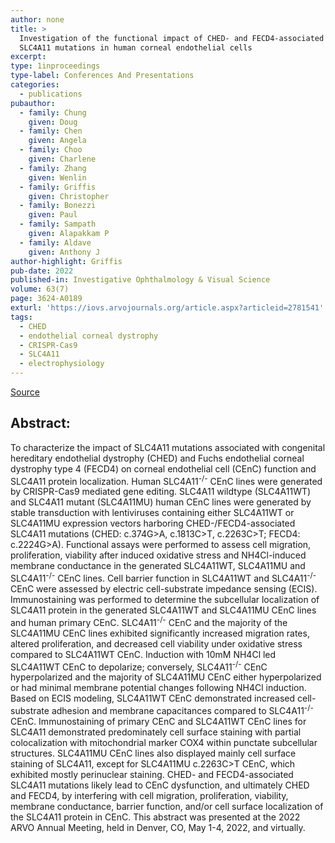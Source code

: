 ```yaml
---
author: none
title: >
  Investigation of the functional impact of CHED- and FECD4-associated 
  SLC4A11 mutations in human corneal endothelial cells
excerpt:
type: 1inproceedings
type-label: Conferences And Presentations
categories:
  - publications
pubauthor:
  - family: Chung
    given: Doug
  - family: Chen
    given: Angela
  - family: Choo
    given: Charlene
  - family: Zhang
    given: Wenlin
  - family: Griffis
    given: Christopher
  - family: Bonezzi
    given: Paul
  - family: Sampath
    given: Alapakkam P
  - family: Aldave
    given: Anthony J
author-highlight: Griffis
pub-date: 2022
published-in: Investigative Ophthalmology & Visual Science
volume: 63(7)
page: 3624-A0189
exturl: 'https://iovs.arvojournals.org/article.aspx?articleid=2781541'
tags:
  - CHED
  - endothelial corneal dystrophy
  - CRISPR-Cas9
  - SLC4A11
  - electrophysiology
---
```


<a href="https://iovs.arvojournals.org/article.aspx?articleid=2781541" target="_blank">Source</a>

## Abstract:

To characterize the impact of SLC4A11 mutations associated with congenital hereditary endothelial dystrophy (CHED) and Fuchs endothelial corneal dystrophy type 4 (FECD4) on corneal endothelial cell (CEnC) function and SLC4A11 protein localization.    Human SLC4A11<sup>-/-</sup> CEnC lines were generated by CRISPR-Cas9 mediated gene editing. SLC4A11 wildtype (SLC4A11WT) and SLC4A11 mutant (SLC4A11MU) human CEnC lines were generated by stable transduction with lentiviruses containing either SLC4A11WT or SLC4A11MU expression vectors harboring CHED-/FECD4-associated SLC4A11 mutations (CHED: c.374G&gt;A, c.1813C&gt;T, c.2263C&gt;T; FECD4: c.2224G&gt;A). Functional assays were performed to assess cell migration, proliferation, viability after induced oxidative stress and NH4Cl-induced membrane conductance in the generated SLC4A11WT, SLC4A11MU and SLC4A11<sup>-/-</sup> CEnC lines. Cell barrier function in SLC4A11WT and SLC4A11<sup>-/-</sup> CEnC were assessed by electric cell-substrate impedance sensing (ECIS). Immunostaining was performed to determine the subcellular localization of SLC4A11 protein in the generated SLC4A11WT and SLC4A11MU CEnC lines and human primary CEnC.    SLC4A11<sup>-/-</sup> CEnC and the majority of the SLC4A11MU CEnC lines exhibited significantly increased migration rates, altered proliferation, and decreased cell viability under oxidative stress compared to SLC4A11WT CEnC. Induction with 10mM NH4Cl led SLC4A11WT CEnC to depolarize; conversely, SLC4A11<sup>-/-</sup> CEnC hyperpolarized and the majority of SLC4A11MU CEnC either hyperpolarized or had minimal membrane potential changes following NH4Cl induction. Based on ECIS modeling, SLC4A11WT CEnC demonstrated increased cell-substrate adhesion and membrane capacitances compared to SLC4A11<sup>-/-</sup> CEnC. Immunostaining of primary CEnC and SLC4A11WT CEnC lines for SLC4A11 demonstrated predominately cell surface staining with partial colocalization with mitochondrial marker COX4 within punctate subcellular structures. SLC4A11MU CEnC lines also displayed mainly cell surface staining of SLC4A11, except for SLC4A11MU c.2263C&gt;T CEnC, which exhibited mostly perinuclear staining.    CHED- and FECD4-associated SLC4A11 mutations likely lead to CEnC dysfunction, and ultimately CHED and FECD4, by interfering with cell migration, proliferation, viability, membrane conductance, barrier function, and/or cell surface localization of the SLC4A11 protein in CEnC.  This abstract was presented at the 2022 ARVO Annual Meeting, held in Denver, CO, May 1-4, 2022, and virtually.